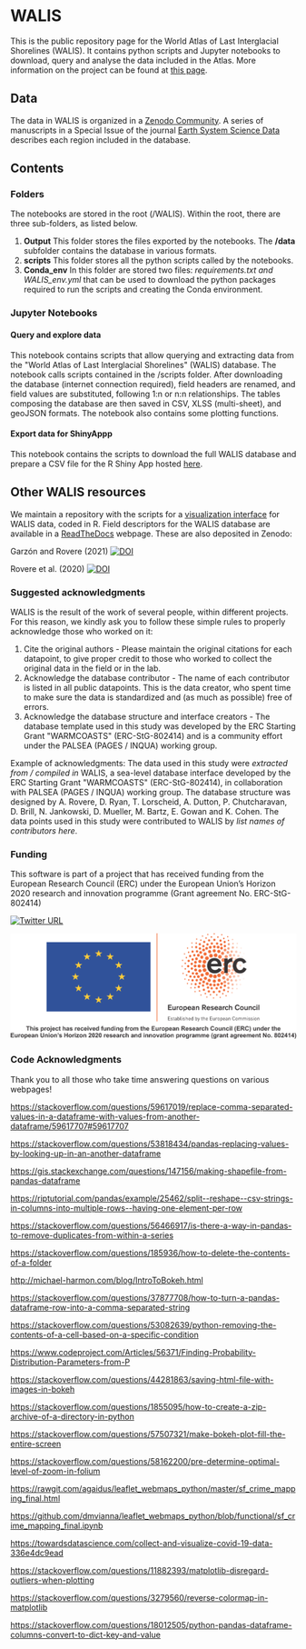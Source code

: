# WALIS

This is the public repository page for the World Atlas of Last Interglacial Shorelines (WALIS). It contains python scripts and Jupyter notebooks to download, query and analyse the data included in the Atlas. More information on the project can be found at [this page](https://warmcoasts.eu/world-atlas).

## Data
The data in WALIS is organized in a [Zenodo Community](https://zenodo.org/communities/walis_database/). A series of manuscripts in a Special Issue of the journal [Earth System Science Data](https://essd.copernicus.org/articles/special_issue1055.html)
 describes each region included in the database.
 
## Contents

### Folders
The notebooks are stored in the root (/WALIS). Within the root, there are three sub-folders, as listed below.

1. **Output** This folder stores the files exported by the notebooks. The **/data** subfolder contains the database in various formats.
2. **scripts** This folder stores all the python scripts called by the notebooks.
3. **Conda_env** In this folder are stored two files: _requirements.txt_ _and WALIS_env.yml_ that can be used to download the python packages required to run the scripts and creating the Conda environment.

### Jupyter Notebooks
#### Query and explore data
This notebook contains scripts that allow querying and extracting data from the "World Atlas of Last Interglacial Shorelines" (WALIS) database. The notebook calls scripts contained in the /scripts folder. After downloading the database (internet connection required), field headers are renamed, and field values are substituted, following 1:n or n:n relationships. The tables composing the database are then saved in CSV, XLSS (multi-sheet), and geoJSON formats. The notebook also contains some plotting functions.
#### Export data for ShinyAppp
This notebook contains the scripts to download the full WALIS database and prepare a CSV file for the R Shiny App hosted [here](https://warmcoasts.shinyapps.io/WALIS_Visualization/). 

## Other WALIS resources
We maintain a repository with the scripts for a [visualization interface](https://github.com/Alerovere/WALIS_Visualization) for WALIS data, coded in R. Field descriptors for the WALIS database are available in a [ReadTheDocs](https://walis-help.readthedocs.io) webpage.
These are also deposited in Zenodo:

Garzón and Rovere (2021) [![DOI](https://zenodo.org/badge/DOI/10.5281/zenodo.4943541.svg)](https://doi.org/10.5281/zenodo.4943541)

Rovere et al. (2020) [![DOI](https://zenodo.org/badge/DOI/10.5281/zenodo.3961544.svg)](https://doi.org/10.5281/zenodo.3961544)

### Suggested acknowledgments
WALIS is the result of the work of several people, within different projects. For this reason, we kindly ask you to follow these simple rules to properly acknowledge those who worked on it:

1. Cite the original authors - Please maintain the original citations for each datapoint, to give proper credit to those who worked to collect the original data in the field or in the lab.
2. Acknowledge the database contributor - The name of each contributor is listed in all public datapoints. This is the data creator, who spent time to make sure the data is standardized and (as much as possible) free of errors.
3. Acknowledge the database structure and interface creators - The database template used in this study was developed by the ERC Starting Grant "WARMCOASTS" (ERC-StG-802414) and is a community effort under the PALSEA (PAGES / INQUA) working group.

Example of acknowledgments: The data used in this study were *extracted from / compiled in* WALIS, a sea-level database interface developed by the ERC Starting Grant "WARMCOASTS" (ERC-StG-802414), in collaboration with PALSEA (PAGES / INQUA) working group. The database structure was designed by A. Rovere, D. Ryan, T. Lorscheid, A. Dutton, P. Chutcharavan, D. Brill, N. Jankowski, D. Mueller, M. Bartz, E. Gowan and K. Cohen. The data points used in this study were contributed to WALIS by *list names of contributors here*.

### Funding
This software is part of a project that has received funding from the European Research Council (ERC) under the European Union’s Horizon 2020 research and innovation programme (Grant agreement No. ERC-StG-802414)

[![Twitter URL](https://img.shields.io/twitter/url/https/twitter.com/walisdatabase.svg?style=social&label=Follow%20%40walisdatabase)](https://twitter.com/walisdatabase)

![logo](./img/ERC.png)

### Code Acknowledgments
Thank you to all those who take time answering questions on various webpages!

https://stackoverflow.com/questions/59617019/replace-comma-separated-values-in-a-dataframe-with-values-from-another-dataframe/59617707#59617707

https://stackoverflow.com/questions/53818434/pandas-replacing-values-by-looking-up-in-an-another-dataframe

https://gis.stackexchange.com/questions/147156/making-shapefile-from-pandas-dataframe

https://riptutorial.com/pandas/example/25462/split--reshape--csv-strings-in-columns-into-multiple-rows--having-one-element-per-row

https://stackoverflow.com/questions/56466917/is-there-a-way-in-pandas-to-remove-duplicates-from-within-a-series

https://stackoverflow.com/questions/185936/how-to-delete-the-contents-of-a-folder

http://michael-harmon.com/blog/IntroToBokeh.html

https://stackoverflow.com/questions/37877708/how-to-turn-a-pandas-dataframe-row-into-a-comma-separated-string

https://stackoverflow.com/questions/53082639/python-removing-the-contents-of-a-cell-based-on-a-specific-condition

https://www.codeproject.com/Articles/56371/Finding-Probability-Distribution-Parameters-from-P

https://stackoverflow.com/questions/44281863/saving-html-file-with-images-in-bokeh

https://stackoverflow.com/questions/1855095/how-to-create-a-zip-archive-of-a-directory-in-python

https://stackoverflow.com/questions/57507321/make-bokeh-plot-fill-the-entire-screen

https://stackoverflow.com/questions/58162200/pre-determine-optimal-level-of-zoom-in-folium

https://rawgit.com/agaidus/leaflet_webmaps_python/master/sf_crime_mapping_final.html

https://github.com/dmvianna/leaflet_webmaps_python/blob/functional/sf_crime_mapping_final.ipynb

https://towardsdatascience.com/collect-and-visualize-covid-19-data-336e4dc9ead

https://stackoverflow.com/questions/11882393/matplotlib-disregard-outliers-when-plotting

https://stackoverflow.com/questions/3279560/reverse-colormap-in-matplotlib

https://stackoverflow.com/questions/18012505/python-pandas-dataframe-columns-convert-to-dict-key-and-value
